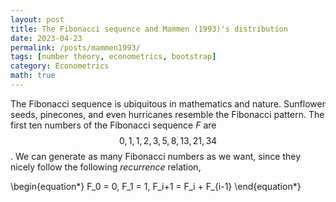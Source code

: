```yaml
---
layout: post
title: The Fibonacci sequence and Mammen (1993)'s distribution
date: 2023-04-23
permalink: /posts/mammen1993/
tags: [number theory, econometrics, bootstrap]
category: Econometrics
math: true
---
```


The Fibonacci sequence is ubiquitous in mathematics and nature. Sunflower seeds, pinecones, and even hurricanes resemble the Fibonacci pattern. The first ten numbers of the Fibonacci sequence $F$ are $$0,1,1,2,3,5,8,13,21,34$$. We can generate as many Fibonacci numbers as we want, since they nicely follow the following _recurrence_ relation,

\begin{equation*}
F_0 = 0, F_1 = 1, F_i+1 = F_i + F_{i-1}
\end{equation*}
